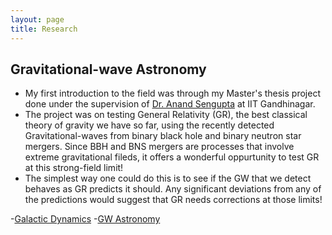 ```yaml
---
layout: page
title: Research
---
```


## Gravitational-wave Astronomy

* My first introduction to the field was through my Master's thesis project done under the supervision of [Dr. Anand Sengupta](https://iitgn.ac.in/faculty/phy/fac-anand) at IIT Gandhinagar. 
* The project was on testing General Relativity (GR), the best classical theory of gravity we have so far, using the recently detected Gravitational-waves from binary black hole and binary neutron star mergers. Since BBH and BNS mergers are processes that involve extreme gravitational fileds, it offers a wonderful oppurtunity to test GR at this strong-field limit!
* The simplest way one could do this is to see if the GW that we detect behaves as GR predicts it should. Any significant deviations from any of the predictions would suggest that GR needs corrections at those limits!

-[Galactic Dynamics](Research/GD.md)
-[GW Astronomy](Research/GW.md)
